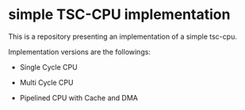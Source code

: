 # simple TSC-CPU implementation                                                                                          

This is a repository presenting an implementation of a simple tsc-cpu.

Implementation versions are the followings:

* Single Cycle CPU

* Multi Cycle CPU

* Pipelined CPU with Cache and DMA
